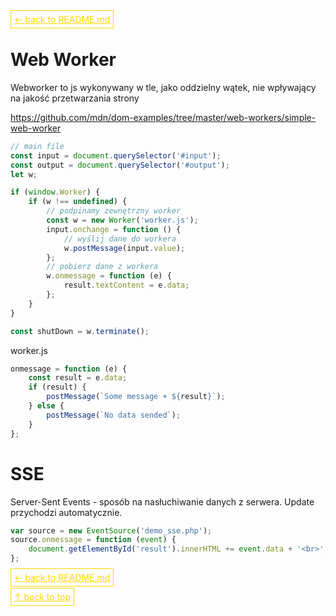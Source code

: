 <a href='../README.md' id='top' style='border: 1px solid gold; padding: 5px; color: gold'>← back to README.md</a>

# Web Worker

Webworker to js wykonywany w tle, jako oddzielny wątek, nie wpływający na jakość przetwarzania strony

https://github.com/mdn/dom-examples/tree/master/web-workers/simple-web-worker

```js
// main file
const input = document.querySelector('#input');
const output = document.querySelector('#output');
let w;

if (window.Worker) {
    if (w !== undefined) {
        // podpinamy zewnętrzny worker
        const w = new Worker('worker.js');
        input.onchange = function () {
            // wyślij dane do workera
            w.postMessage(input.value);
        };
        // pobierz dane z workera
        w.onmessage = function (e) {
            result.textContent = e.data;
        };
    }
}

const shutDown = w.terminate();
```

worker.js

```js
onmessage = function (e) {
    const result = e.data;
    if (result) {
        postMessage(`Some message + ${result}`);
    } else {
        postMessage(`No data sended`);
    }
};
```

# SSE

Server-Sent Events - sposób na nasłuchiwanie danych z serwera. Update przychodzi automatycznie.

```js
var source = new EventSource('demo_sse.php');
source.onmessage = function (event) {
    document.getElementById('result').innerHTML += event.data + '<br>';
};
```

<a href="../README.md" style="border: 1px solid gold; padding: 5px; color: gold">← back to README.md</a>

<a href="#top" style="border: 1px solid gold; padding: 5px; color: gold"> ↑ back to top</a>
